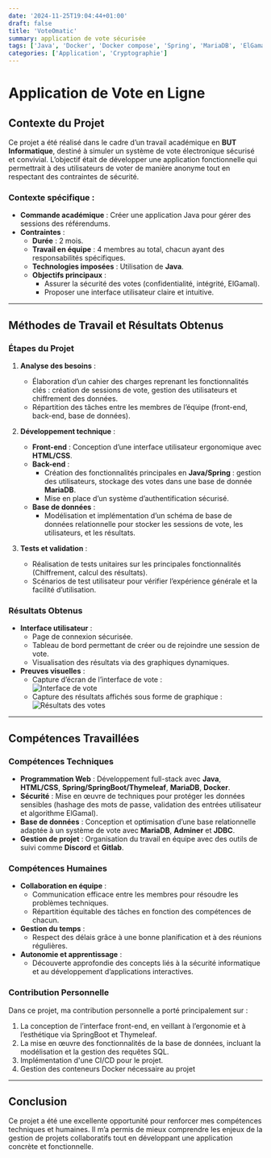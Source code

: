 ```yaml
---
date: '2024-11-25T19:04:44+01:00'
draft: false
title: 'VoteOmatic'
summary: application de vote sécurisée
tags: ['Java', 'Docker', 'Docker compose', 'Spring', 'MariaDB', 'ElGamal']
categories: ['Application', 'Cryptographie']
---
```


# Application de Vote en Ligne

## Contexte du Projet
Ce projet a été réalisé dans le cadre d’un travail académique en **BUT Informatique**, destiné à simuler un système de vote électronique sécurisé et convivial. L’objectif était de développer une application fonctionnelle qui permettrait à des utilisateurs de voter de manière anonyme tout en respectant des contraintes de sécurité.

### Contexte spécifique :
- **Commande académique** : Créer une application Java pour gérer des sessions des référendums.
- **Contraintes** :
  - **Durée** : 2 mois.
  - **Travail en équipe** : 4 membres au total, chacun ayant des responsabilités spécifiques.
  - **Technologies imposées** : Utilisation de **Java**.
  - **Objectifs principaux** :
    - Assurer la sécurité des votes (confidentialité, intégrité, ElGamal).
    - Proposer une interface utilisateur claire et intuitive.

---

## Méthodes de Travail et Résultats Obtenus

### Étapes du Projet
1. **Analyse des besoins** :
   - Élaboration d’un cahier des charges reprenant les fonctionnalités clés : création de sessions de vote, gestion des utilisateurs et chiffrement des données.
   - Répartition des tâches entre les membres de l’équipe (front-end, back-end, base de données).

2. **Développement technique** :
   - **Front-end** : Conception d’une interface utilisateur ergonomique avec **HTML/CSS**.
   - **Back-end** :
     - Création des fonctionnalités principales en **Java/Spring** : gestion des utilisateurs, stockage des votes dans une base de donnée **MariaDB**.
     - Mise en place d’un système d’authentification sécurisé.
   - **Base de données** :
     - Modélisation et implémentation d’un schéma de base de données relationnelle pour stocker les sessions de vote, les utilisateurs, et les résultats.

3. **Tests et validation** :
   - Réalisation de tests unitaires sur les principales fonctionnalités (Chiffrement, calcul des résultats).
   - Scénarios de test utilisateur pour vérifier l’expérience générale et la facilité d’utilisation.

### Résultats Obtenus
- **Interface utilisateur** :
  - Page de connexion sécurisée.
  - Tableau de bord permettant de créer ou de rejoindre une session de vote.
  - Visualisation des résultats via des graphiques dynamiques.
- **Preuves visuelles** :
  - Capture d’écran de l’interface de vote :  
    ![Interface de vote](/img/interface-vote.png) 
  - Capture des résultats affichés sous forme de graphique :  
    ![Résultats des votes](/img/interface-resultat.png)

---

## Compétences Travaillées

### Compétences Techniques
- **Programmation Web** : Développement full-stack avec **Java**, **HTML/CSS**, **Spring/SpringBoot/Thymeleaf**, **MariaDB**, **Docker**.
- **Sécurité** : Mise en œuvre de techniques pour protéger les données sensibles (hashage des mots de passe, validation des entrées utilisateur et algorithme ElGamal).
- **Base de données** : Conception et optimisation d’une base relationnelle adaptée à un système de vote avec **MariaDB**, **Adminer** et **JDBC**.
- **Gestion de projet** : Organisation du travail en équipe avec des outils de suivi comme **Discord** et **Gitlab**.

### Compétences Humaines
- **Collaboration en équipe** :
  - Communication efficace entre les membres pour résoudre les problèmes techniques.
  - Répartition équitable des tâches en fonction des compétences de chacun.
- **Gestion du temps** :
  - Respect des délais grâce à une bonne planification et à des réunions régulières.
- **Autonomie et apprentissage** :
  - Découverte approfondie des concepts liés à la sécurité informatique et au développement d’applications interactives.

### Contribution Personnelle
Dans ce projet, ma contribution personnelle a porté principalement sur :
1. La conception de l’interface front-end, en veillant à l’ergonomie et à l’esthétique via SpringBoot et Thymeleaf.
2. La mise en œuvre des fonctionnalités de la base de données, incluant la modélisation et la gestion des requêtes SQL.
3. Implémentation d'une CI/CD pour le projet.
4. Gestion des conteneurs Docker nécessaire au projet

---

## Conclusion
Ce projet a été une excellente opportunité pour renforcer mes compétences techniques et humaines. Il m’a permis de mieux comprendre les enjeux de la gestion de projets collaboratifs tout en développant une application concrète et fonctionnelle.
